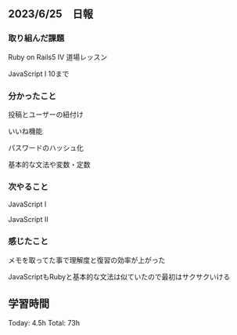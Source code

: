## 2023/6/25　日報

### 取り組んだ課題
Ruby on Rails5 IV 道場レッスン

JavaScript I 10まで

### 分かったこと

投稿とユーザーの紐付け

いいね機能

パスワードのハッシュ化

基本的な文法や変数・定数

### 次やること
JavaScript I

JavaScript II
   
### 感じたこと
メモを取ってた事で理解度と復習の効率が上がった

JavaScriptもRubyと基本的な文法は似ていたので最初はサクサクいける

## 学習時間

  Today: 4.5h  Total: 73h
